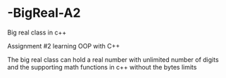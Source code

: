 # -BigReal-A2
Big real class in c++ 

Assignment #2 learning OOP with C++

The big real class can hold a real number with unlimited number of digits and the supporting math functions in c++ without the bytes limits
